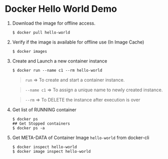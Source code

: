 # Docker Hello World Demo

1. Download the image for offline access.

    ```
    $ docker pull hello-world
    ```

2.  Verify if the image is available for offline use (In Image Cache)

    ```
    $ docker images
    ```

3.  Create and Launch a new container instance

    ```
    $ docker run --name c1 --rm hello-world
    ```

    > `run` => To create and start a container instance.

    > `--name c1` => To assign a unique name to newly created instance.

    > `--rm` => To DELETE the instance after execution is over


4.  Get list of RUNNING container

    ```
    $ docker ps
    ## Get Stopped containers
    $ docker ps -a
    ```
    
5.  Get META-DATA of Container Image `hello-world` from docker-cli

    ```
    $ docker inspect hello-world
    $ docker image inspect hello-world
    ```
